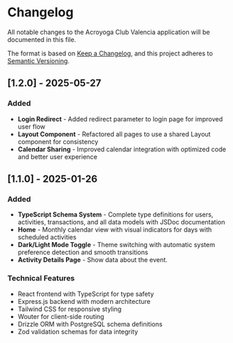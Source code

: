 # Changelog

All notable changes to the Acroyoga Club Valencia application will be documented in this file.

The format is based on [Keep a Changelog](https://keepachangelog.com/en/1.0.0/),
and this project adheres to [Semantic Versioning](https://semver.org/spec/v2.0.0.html).

## [1.2.0] - 2025-05-27

### Added
- **Login Redirect** - Added redirect parameter to login page for improved user flow
- **Layout Component** - Refactored all pages to use a shared Layout component for consistency
- **Calendar Sharing** - Improved calendar integration with optimized code and better user experience

## [1.1.0] - 2025-01-26

### Added

- **TypeScript Schema System** - Complete type definitions for users, activities, transactions, and all data models with JSDoc documentation
- **Home** - Monthly calendar view with visual indicators for days with scheduled activities
- **Dark/Light Mode Toggle** - Theme switching with automatic system preference detection and smooth transitions
- **Activity Details Page** - Show data about the event.

### Technical Features

- React frontend with TypeScript for type safety
- Express.js backend with modern architecture
- Tailwind CSS for responsive styling
- Wouter for client-side routing
- Drizzle ORM with PostgreSQL schema definitions
- Zod validation schemas for data integrity
